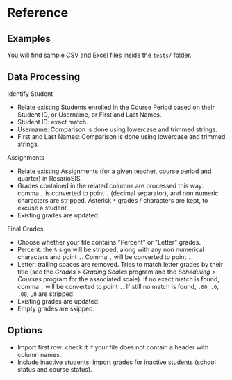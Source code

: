 # Reference

## Examples

You will find sample CSV and Excel files inside the `tests/` folder.

## Data Processing

Identify Student
- Relate existing Students enrolled in the Course Period based on their Student ID, or Username, or First and Last Names.
- Student ID: exact match.
- Username: Comparison is done using lowercase and trimmed strings.
- First and Last Names: Comparison is done using lowercase and trimmed strings.

Assignments
- Relate existing Assignments (for a given teacher, course period and quarter) in RosarioSIS.
- Grades contained in the related columns are processed this way: comma `,` is converted to point `.` (decimal separator), and non numeric characters are stripped. Asterisk `*` grades / characters are kept, to excuse a student.
- Existing grades are updated.

Final Grades
- Choose whether your file contains "Percent" or "Letter" grades.
- Percent: the `%` sign will be stripped, along with any non numerical characters and point `.`. Comma `,` will be converted to point `.`.
- Letter: trailing spaces are removed. Tries to match letter grades by their title (see the _Grades > Grading Scales_ program and the _Scheduling > Courses_ program for the associated scale). If no exact match is found, comma `,` will be converted to point `.`. If still no match is found, `.00`, `.0`, `,00`, `,0` are stripped.
- Existing grades are updated.
- Empty grades are skipped.

## Options

- Import first row: check it if your file does not contain a header with column names.
- Include inactive students: import grades for inactive students (school status and course status).

